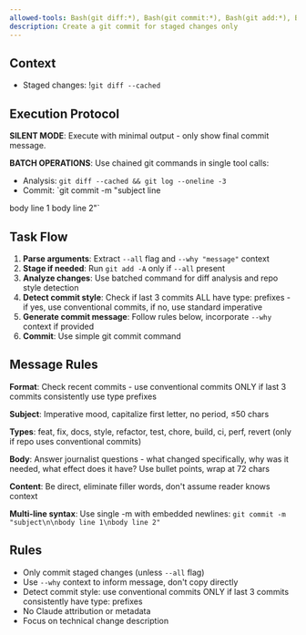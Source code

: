 ```yaml
---
allowed-tools: Bash(git diff:*), Bash(git commit:*), Bash(git add:*), Bash(git status:*), Bash(git log:*)
description: Create a git commit for staged changes only
---
```


## Context

- Staged changes: !`git diff --cached`

## Execution Protocol

**SILENT MODE**: Execute with minimal output - only show final commit message.

**BATCH OPERATIONS**: Use chained git commands in single tool calls:

- Analysis: `git diff --cached && git log --oneline -3`
- Commit: `git commit -m "subject line

body line 1
body line 2"`

## Task Flow

1. **Parse arguments**: Extract `--all` flag and `--why "message"` context
2. **Stage if needed**: Run `git add -A` only if `--all` present
3. **Analyze changes**: Use batched command for diff analysis and repo style detection
4. **Detect commit style**: Check if last 3 commits ALL have type: prefixes - if yes, use conventional commits, if no, use standard imperative
5. **Generate commit message**: Follow rules below, incorporate `--why` context if provided
6. **Commit**: Use simple git commit command

## Message Rules

**Format**: Check recent commits - use conventional commits ONLY if last 3 commits consistently use type prefixes

**Subject**: Imperative mood, capitalize first letter, no period, ≤50 chars

**Types**: feat, fix, docs, style, refactor, test, chore, build, ci, perf, revert (only if repo uses conventional commits)

**Body**: Answer journalist questions - what changed specifically, why was it needed, what effect does it have? Use bullet points, wrap at 72 chars

**Content**: Be direct, eliminate filler words, don't assume reader knows context

**Multi-line syntax**: Use single -m with embedded newlines: `git commit -m "subject\n\nbody line 1\nbody line 2"`

## Rules

- Only commit staged changes (unless `--all` flag)
- Use `--why` context to inform message, don't copy directly
- Detect commit style: use conventional commits ONLY if last 3 commits consistently have type: prefixes
- No Claude attribution or metadata
- Focus on technical change description
